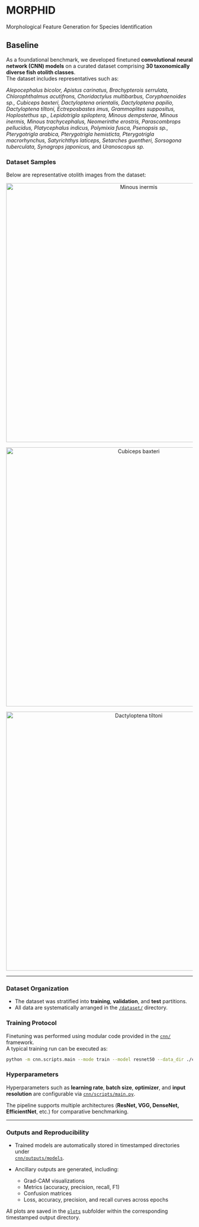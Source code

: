 # MORPHID
Morphological Feature Generation for Species Identification

## Baseline  

As a foundational benchmark, we developed finetuned **convolutional neural network (CNN) models** on a curated dataset comprising **30 taxonomically diverse fish otolith classes**.  
The dataset includes representatives such as:  

*Alepocephalus bicolor, Apistus carinatus, Brachypterois serrulata, Chlorophthalmus acutifrons, Choridactylus multibarbus, Coryphaenoides sp., Cubiceps baxteri, Dactyloptena orientalis, Dactyloptena papilio, Dactyloptena tiltoni, Ectreposbastes imus, Grammoplites suppositus, Hoplostethus sp., Lepidotrigla spiloptera, Minous dempsterae, Minous inermis, Minous trachycephalus, Neomerinthe erostris, Parascombrops pellucidus, Platycephalus indicus, Polymixia fusca, Psenopsis sp., Pterygotrigla arabica, Pterygotrigla hemisticta, Pterygotrigla macrorhynchus, Satyrichthys laticeps, Setarches guentheri, Sorsogona tuberculata, Synagrops japonicus,* and *Uranoscopus sp.*  

### Dataset Samples  

Below are representative otolith images from the dataset:  

<p align="center">
  <img src="./cnn/assets/AD2R 1.6X.tif" alt="Minous inermis" width="700"/>
</p>  
<p align="center">
  <img src="./cnn/assets/Cubiceps baxteri_Sp_1_L (24).tif" alt="Cubiceps baxteri" width="700"/>
</p>  
<p align="center">
  <img src="./cnn/assets/DTR05.tif" alt="Dactyloptena tiltoni" width="700"/>
</p>  

---

### Dataset Organization  
- The dataset was stratified into **training**, **validation**, and **test** partitions.  
- All data are systematically arranged in the [`/dataset/`](./cnn/dataset) directory.  

### Training Protocol  
Finetuning was performed using modular code provided in the [`cnn/`](./cnn/) framework.  
A typical training run can be executed as:  

```bash
python -m cnn.scripts.main --mode train --model resnet50 --data_dir ./cnn/dataset
```

### Hyperparameters  
Hyperparameters such as **learning rate**, **batch size**, **optimizer**, and **input resolution** are configurable via [`cnn/scripts/main.py`](./cnn/scripts/main.py).  

The pipeline supports multiple architectures (**ResNet, VGG, DenseNet, EfficientNet**, etc.) for comparative benchmarking.  

---

### Outputs and Reproducibility  

- Trained models are automatically stored in timestamped directories under  
  [`cnn/outputs/models`](./cnn/outputs/models).  

- Ancillary outputs are generated, including:  
  - Grad-CAM visualizations  
  - Metrics (accuracy, precision, recall, F1)  
  - Confusion matrices  
  - Loss, accuracy, precision, and recall curves across epochs  

All plots are saved in the [`plots`](./cnn/outputs/plots) subfolder within the corresponding timestamped output directory.  




